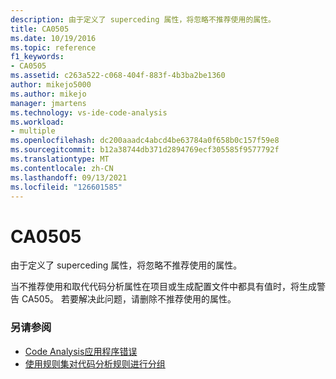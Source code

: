 ```yaml
---
description: 由于定义了 superceding 属性，将忽略不推荐使用的属性。
title: CA0505
ms.date: 10/19/2016
ms.topic: reference
f1_keywords:
- CA0505
ms.assetid: c263a522-c068-404f-883f-4b3ba2be1360
author: mikejo5000
ms.author: mikejo
manager: jmartens
ms.technology: vs-ide-code-analysis
ms.workload:
- multiple
ms.openlocfilehash: dc200aaadc4abcd4be63784a0f658b0c157f59e8
ms.sourcegitcommit: b12a38744db371d2894769ecf305585f9577792f
ms.translationtype: MT
ms.contentlocale: zh-CN
ms.lasthandoff: 09/13/2021
ms.locfileid: "126601585"
---
```

# <a name="ca0505"></a>CA0505

由于定义了 superceding 属性，将忽略不推荐使用的属性。

当不推荐使用和取代代码分析属性在项目或生成配置文件中都具有值时，将生成警告 CA505。 若要解决此问题，请删除不推荐使用的属性。

### <a name="see-also"></a>另请参阅

- [Code Analysis应用程序错误](../code-quality/code-analysis-application-errors.md)
- [使用规则集对代码分析规则进行分组](../code-quality/using-rule-sets-to-group-code-analysis-rules.md)
